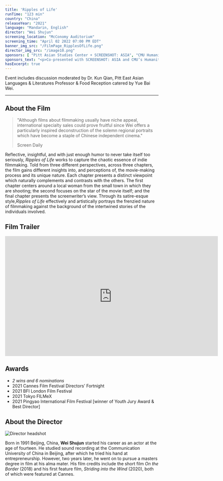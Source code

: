 ```yaml
---
title: 'Ripples of Life'
runTime: "123 min"
country: "China"
releaseYear: "2021"
language: "Mandarin, English"
director: "Wei Shujun"
screening_location: "McConomy Auditorium"
screening_time: "April 02 2022 07:00 PM EDT"
banner_img_src: "/FilmPage_RipplesOfLife.png"
director_img_src: "/image10.png"
sponsors: [ "Pitt Asian Studies Center + SCREENSHOT: ASIA", "CMU Humanities Scholar Program", "CMU Department of Modern Languages", "CMU Student Dormitory Council (SDC)" ]
sponsors_text: "<p>Co-presented with SCREENSHOT: ASIA and CMU’s Humanities Scholars Program</p><p>Co-sponsored by Pitt’s Asian Studies Center and CMU’s Department of Modern Languages and the Student Dormitory Council</p>"
hasExcerpt: true
---
```


Event includes discussion moderated by Dr. Kun Qian, Pitt East Asian Languages & Literatures Professor & Food Reception catered by Yue Bai Wei.

---

<section>

## About the Film

<blockquote class="blockquote">
  <p class="mb-0">"Although films about filmmaking usually have niche appeal, international specialty sales could prove fruitful since Wei offers a particularly inspired deconstruction of the solemn regional portraits which have become a staple of Chinese independent cinema."</p>
  <p class="blockquote-footer">Screen Daily</p>
</blockquote>

Reflective, insightful, and with just enough humor to never take itself too seriously, *Ripples of Life* works to capture the chaotic essence of indie filmmaking. Told from three different perspectives, across three chapters, the film gains different insights into, and perceptions of, the movie-making process and its unique nature. Each chapter presents a distinct viewpoint which naturally complements and contrasts with the others. The first chapter centers around a local woman from the small town in which they are shooting; the second focuses on the star of the movie itself; and the final chapter presents the screenwriter’s view. Through its satire-esque style,*Ripples of Life* effectively and artistically portrays the frenzied nature of filmmaking against the background of the intertwined stories of the individuals involved. 
 

</section>

<section>

## Film Trailer

<div class="trailer-container">
    <iframe width="699" height="393" src="https://www.youtube.com/embed/iUyvCRcTVuM" title="YouTube video player" frameborder="0" allow="accelerometer; autoplay; clipboard-write; encrypted-media; gyroscope; picture-in-picture" allowfullscreen></iframe>
</div>

</section>

<section>

## Awards

- *2 wins and 6 nominations*
- 2021 Cannes Film Festival Directors’ Fortnight
- 2021 BFI London Film Festival
- 2021 Tokyo FILMeX
- 2021 Pingyao International Film Festival [winner of Youth Jury Award & Best Director]


</section>

<section>

## About the Director

![Director headshot]($basePublicPath$/assets/films/director_headshots/image10.png)

Born in 1991 Beijing, China, **Wei Shujun** started his career as an actor at the age of fourteen. He studied sound recording at the Communication University of China in Beijing, after which he tried his hand at entrepreneurship. However, two years later, he went on to pursue a masters degree in film at his alma mater. His film credits include the short film *On the Border* (2018) and his first feature film, *Striding into the Wind* (2020), both of which were featured at Cannes.


</section>
